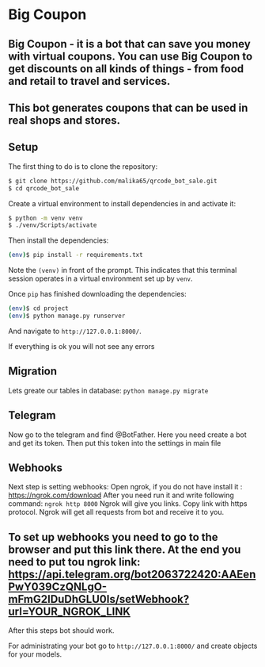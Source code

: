 # Big Coupon

## Big Coupon - it is a bot that can save you money with virtual coupons. You can use Big Coupon to get discounts on all kinds of things - from food and retail to travel and services.

## This bot generates coupons that can be used in real shops and stores.

## Setup

The first thing to do is to clone the repository:

```sh
$ git clone https://github.com/malika65/qrcode_bot_sale.git
$ cd qrcode_bot_sale
```

Create a virtual environment to install dependencies in and activate it:

```sh
$ python -m venv venv
$ ./venv/Scripts/activate
```

Then install the dependencies:

```sh
(env)$ pip install -r requirements.txt
```

Note the `(venv)` in front of the prompt. This indicates that this terminal
session operates in a virtual environment set up by `venv`.

Once `pip` has finished downloading the dependencies:
```sh
(env)$ cd project
(env)$ python manage.py runserver
```

And navigate to `http://127.0.0.1:8000/`.

If everything is ok you will not see any errors

## Migration

Lets greate our tables in database:
        `python manage.py migrate`

## Telegram

Now go to the telegram and find @BotFather. Here you need create a bot and get its token. Then put this token into the settings in main file


## Webhooks

Next step is setting webhooks:
    Open ngrok, if you do not have install it : https://ngrok.com/download
    After you need run it and write following command:
                     `ngrok http 8000`
    Ngrok will give you links. Copy link with https protocol. Ngrok will get all requests from bot and receive it to you.

## To set up webhooks you need to go to the browser and put this link there. At the end you need to put tou ngrok link:     https://api.telegram.org/bot2063722420:AAEenPwY039CzQNLgO-mFmG2IDuDhGLU0Is/setWebhook?url=YOUR_NGROK_LINK

After this steps bot should work.

For administrating your bot go to  `http://127.0.0.1:8000/` and create objects for your models.